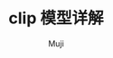 ---
layout: post
title: clip 模型详解
# subtitle: 
# cover-img: /assets/img/cover-llm-api.png
# cover-img: /assets/img/path.jpg
# thumbnail-img: /assets/img/thumb.png
# share-img: /assets/img/path.jpg
tags: [clip]
author: Muji
---